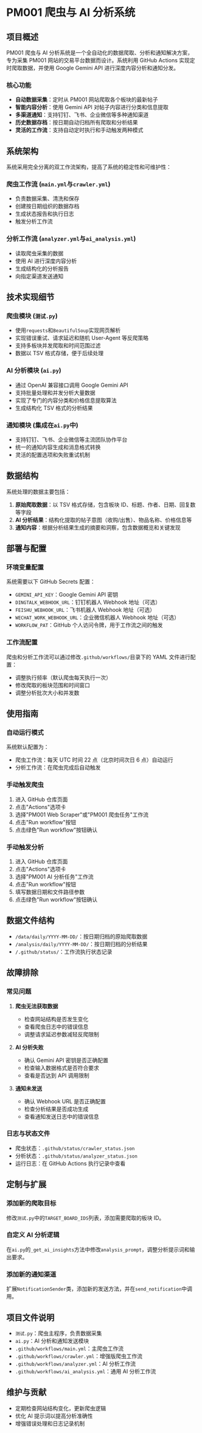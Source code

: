 # PM001 爬虫与 AI 分析系统

## 项目概述

PM001 爬虫与 AI 分析系统是一个全自动化的数据爬取、分析和通知解决方案，专为采集 PM001 网站的交易平台数据而设计。系统利用 GitHub Actions 实现定时爬取数据，并使用 Google Gemini API 进行深度内容分析和通知分发。

### 核心功能

- **自动数据采集**：定时从 PM001 网站爬取各个板块的最新帖子
- **智能内容分析**：使用 Gemini API 对帖子内容进行分类和信息提取
- **多渠道通知**：支持钉钉、飞书、企业微信等多种通知渠道
- **历史数据存档**：按日期自动归档所有爬取和分析结果
- **灵活的工作流**：支持自动定时执行和手动触发两种模式

## 系统架构

系统采用完全分离的双工作流架构，提高了系统的稳定性和可维护性：

### 爬虫工作流 (`main.yml`与`crawler.yml`)

- 负责数据采集、清洗和保存
- 创建按日期组织的数据存档
- 生成状态报告和执行日志
- 触发分析工作流

### 分析工作流 (`analyzer.yml`与`ai_analysis.yml`)

- 读取爬虫采集的数据
- 使用 AI 进行深度内容分析
- 生成结构化的分析报告
- 向指定渠道发送通知

## 技术实现细节

### 爬虫模块 (`测试.py`)

- 使用`requests`和`BeautifulSoup`实现网页解析
- 实现错误重试、请求延迟和随机 User-Agent 等反爬策略
- 支持多板块并发爬取和时间范围过滤
- 数据以 TSV 格式存储，便于后续处理

### AI 分析模块 (`ai.py`)

- 通过 OpenAI 兼容接口调用 Google Gemini API
- 支持批量处理和并发分析大量数据
- 实现了专门的内容分类和价格信息提取算法
- 生成结构化 TSV 格式的分析结果

### 通知模块 (集成在`ai.py`中)

- 支持钉钉、飞书、企业微信等主流团队协作平台
- 统一的通知内容生成和消息格式转换
- 灵活的配置选项和失败重试机制

## 数据结构

系统处理的数据主要包括：

1. **原始爬取数据**：以 TSV 格式存储，包含板块 ID、标题、作者、日期、回复数等字段
2. **AI 分析结果**：结构化提取的帖子意图（收购/出售）、物品名称、价格信息等
3. **通知内容**：根据分析结果生成的摘要和洞察，包含数据概览和关键发现

## 部署与配置

### 环境变量配置

系统需要以下 GitHub Secrets 配置：

- `GEMINI_API_KEY`：Google Gemini API 密钥
- `DINGTALK_WEBHOOK_URL`：钉钉机器人 Webhook 地址（可选）
- `FEISHU_WEBHOOK_URL`：飞书机器人 Webhook 地址（可选）
- `WECHAT_WORK_WEBHOOK_URL`：企业微信机器人 Webhook 地址（可选）
- `WORKFLOW_PAT`：GitHub 个人访问令牌，用于工作流之间的触发

### 工作流配置

爬虫和分析工作流可以通过修改`.github/workflows/`目录下的 YAML 文件进行配置：

- 调整执行频率（默认爬虫每天执行一次）
- 修改爬取的板块范围和时间窗口
- 调整分析批次大小和并发数

## 使用指南

### 自动运行模式

系统默认配置为：

- 爬虫工作流：每天 UTC 时间 22 点（北京时间次日 6 点）自动运行
- 分析工作流：在爬虫完成后自动触发

### 手动触发爬虫

1. 进入 GitHub 仓库页面
2. 点击"Actions"选项卡
3. 选择"PM001 Web Scraper"或"PM001 爬虫任务"工作流
4. 点击"Run workflow"按钮
5. 点击绿色"Run workflow"按钮确认

### 手动触发分析

1. 进入 GitHub 仓库页面
2. 点击"Actions"选项卡
3. 选择"PM001 AI 分析任务"工作流
4. 点击"Run workflow"按钮
5. 填写数据日期和文件路径参数
6. 点击绿色"Run workflow"按钮确认

## 数据文件结构

- `/data/daily/YYYY-MM-DD/`：按日期归档的原始爬取数据
- `/analysis/daily/YYYY-MM-DD/`：按日期归档的分析结果
- `/.github/status/`：工作流执行状态记录

## 故障排除

### 常见问题

1. **爬虫无法获取数据**

   - 检查网站结构是否发生变化
   - 查看爬虫日志中的错误信息
   - 调整请求延迟参数减轻反爬限制

2. **AI 分析失败**

   - 确认 Gemini API 密钥是否正确配置
   - 检查输入数据格式是否符合要求
   - 查看是否达到 API 调用限制

3. **通知未发送**
   - 确认 Webhook URL 是否正确配置
   - 检查分析结果是否成功生成
   - 查看通知发送日志中的错误信息

### 日志与状态文件

- 爬虫状态：`.github/status/crawler_status.json`
- 分析状态：`.github/status/analyzer_status.json`
- 运行日志：在 GitHub Actions 执行记录中查看

## 定制与扩展

### 添加新的爬取目标

修改`测试.py`中的`TARGET_BOARD_IDS`列表，添加需要爬取的板块 ID。

### 自定义 AI 分析逻辑

在`ai.py`的`_get_ai_insights`方法中修改`analysis_prompt`，调整分析提示词和输出要求。

### 添加新的通知渠道

扩展`NotificationSender`类，添加新的发送方法，并在`send_notification`中调用。

## 项目文件说明

- `测试.py`：爬虫主程序，负责数据采集
- `ai.py`：AI 分析和通知发送模块
- `.github/workflows/main.yml`：主爬虫工作流
- `.github/workflows/crawler.yml`：增强版爬虫工作流
- `.github/workflows/analyzer.yml`：AI 分析工作流
- `.github/workflows/ai_analysis.yml`：通用 AI 分析工作流

## 维护与贡献

- 定期检查网站结构变化，更新爬虫逻辑
- 优化 AI 提示词以提高分析准确性
- 增强错误处理和日志记录机制
